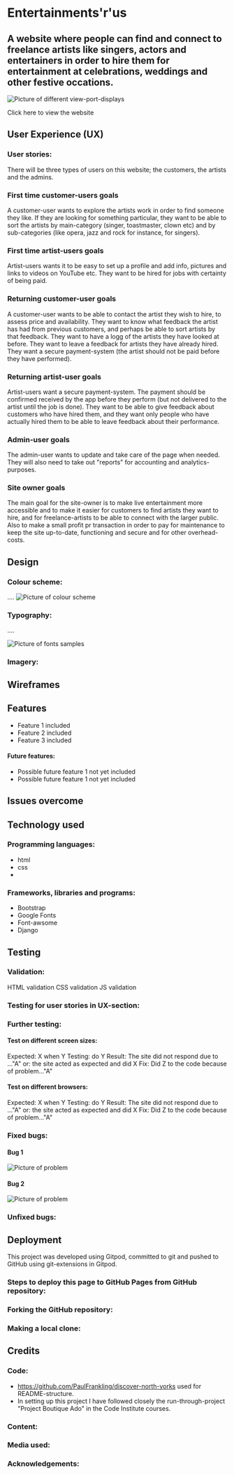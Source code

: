 # Entertainments'r'us
## A website where people can find and connect to freelance artists like singers, actors and entertainers in order to hire them for entertainment at celebrations, weddings and other festive occations.


![Picture of different view-port-displays]()

Click here to view the website

## User Experience (UX)
### User stories:
There will be three types of users on this website; 
the customers, the artists and the admins.

### First time customer-users goals
A customer-user wants to explore the artists work in order to find someone they like. If they are looking for something particular, they want to be able to sort the artists by main-category (singer, toastmaster, clown etc) and by sub-categories (like opera, jazz and rock for instance, for singers).

### First time artist-users goals
Artist-users wants it to be easy to set up a profile and add info, pictures and links to videos on YouTube etc. They want to be hired for jobs with certainty of being paid.

### Returning customer-user goals
A customer-user wants to be able to contact the artist they wish to hire, to assess price and availability. They want to know what feedback the artist has had from previous customers, and perhaps be able to sort artists by that feedback. They want to have a logg of the artists they have looked at before. They want to leave a feedback for artists they have already hired. They want a secure payment-system (the artist should not be paid before they have performed).

### Returning artist-user goals
Artist-users want a secure payment-system. The payment should be confirmed received by the app before they perform (but not delivered to the artist until the job is done). They want to be able to give feedback about customers who have hired them, and they want only people who have actually hired them to be able to leave feedback about their performance.

### Admin-user goals
The admin-user wants to update and take care of the page when needed. They will also need to take out "reports" for accounting and analytics-purposes.

### Site owner goals
The main goal for the site-owner is to make live entertainment more accessible and to make it easier for customers to find artists they want to hire, and for freelance-artists to be able to connect with the larger public. Also to make a small profit pr transaction in order to pay for maintenance to keep the site up-to-date, functioning and secure and for other overhead-costs.

## Design

### Colour scheme:
....
![Picture of colour scheme]()

### Typography:
....

![Picture of fonts samples]()

### Imagery:


## Wireframes



## Features

- Feature 1 included
- Feature 2 included
- Feature 3 included


#### Future features:
- Possible future feature 1 not yet included
- Possible future feature 1 not yet included

## Issues overcome


## Technology used
### Programming languages:
- html
- css
- 

### Frameworks, libraries and programs:
- Bootstrap
- Google Fonts
- Font-awsome
- Django


## Testing

### Validation:
HTML validation
CSS validation
JS validation


### Testing for user stories in UX-section:

### Further testing:
#### Test on different screen sizes:
Expected: X when Y
Testing: do Y
Result: The site did not respond due to ..."A" or: the site acted as expected and did X
Fix: Did Z to the code because of problem..."A"

#### Test on different browsers:
Expected: X when Y
Testing: do Y
Result: The site did not respond due to ..."A" or: the site acted as expected and did X
Fix: Did Z to the code because of problem..."A"

### Fixed bugs:
#### Bug 1
![Picture of problem]()


#### Bug 2
![Picture of problem]()




### Unfixed bugs:



## Deployment
This project was developed using Gitpod, committed to git and pushed to GitHub using git-extensions in Gitpod.

### Steps to deploy this page to GitHub Pages from GitHub repository:

### Forking the GitHub repository:

### Making a local clone:




## Credits

### Code:

- https://github.com/PaulFrankling/discover-north-yorks used for README-structure.
- In setting up this project I have followed closely the run-through-project "Project Boutique Ado" in the Code Institute courses.

### Content:

### Media used:

### Acknowledgements:
